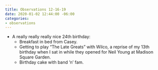```yaml
---
title: Observations 12-16-19
date: 2020-01-02 12:44:00 -06:00
categories:
- observations
---
```


- A really really really nice 24th birthday:
	- Breakfast in bed from Casey.
	- Getting to play “The Late Greats” with Wilco, a reprise of my 13th birthday when I sat in while they opened for Neil Young at Madison Square Garden.
	- Birthday cake with band ’n’ fam.